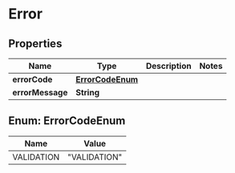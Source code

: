 

# Error


## Properties

| Name | Type | Description | Notes |
|------------ | ------------- | ------------- | -------------|
|**errorCode** | [**ErrorCodeEnum**](#ErrorCodeEnum) |  |  |
|**errorMessage** | **String** |  |  |



## Enum: ErrorCodeEnum

| Name | Value |
|---- | -----|
| VALIDATION | &quot;VALIDATION&quot; |



